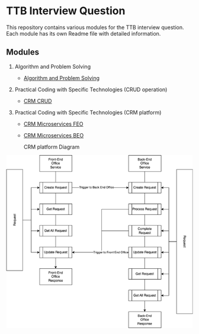 # TTB Interview Question

This repository contains various modules for the TTB interview question. Each module has its own Readme file with detailed information.

## Modules

1. Algorithm and Problem Solving
   - [Algorithm and Problem Solving](./AlgorithmAndProblemSolving/Readme.md)
   
2. Practical Coding with Specific Technologies (CRUD operation)
   - [CRM CRUD](./CRM_CRUD/Readme.md)
   
3. Practical Coding with Specific Technologies (CRM platform)
   - [CRM Microservices FEO](./CRM_Microservices_FEO/Readme.md)
   - [CRM Microservices BEO](./CRM_Microservices_BEO/Readme.md)

     CRM platform Diagram

![CRM Platform Diagram](https://github.com/Deathrow002/TTB-Interview-Question/blob/main/CRM%20platform.png)
